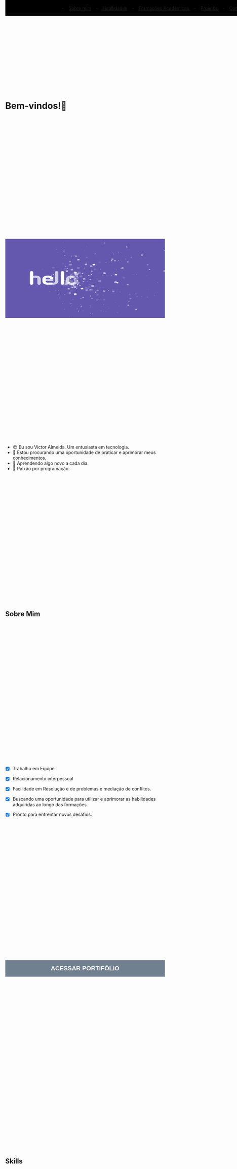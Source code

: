 <style>
   
   *{
        scroll-behavior: smooth;
    }
    .nav{
        display: flex;
        height: 50px;
        background-color: black;
        gap: 15px;
        width: 100%;
        position: fixed;
        top: 0px;
        justify-content: center;
        align-items: center;
        z-index: 1;
    }
    .a1{
        margin-top: 40px;
    }
    .area{
        width: 100%;
        min-height: 40vh;
        display: flex;
        flex-direction: column;
        gap: 10px;
        justify-content: space-around;
    }
    .autor{
        margin: 10px;
        transition: 0.5s;
        border-radius: 100%; 
        max-width: 150px;
    }
    .autor:hover{
        scale: 1.1;
        transition: 0.5s;
    }
    .layout{
        min-width: 100%;
    }
    .btn{
        width: 100%;
        padding: 15px;
        font-size: 1.2rem;
        background-color: #708090;
        color: #fff;
        font-weight: bold;
        border: none;
        transition: 0.5s;
        cursor: pointer;
    }
    .btn:hover{
        background-color: #5d8aa8;
        transition: 0.5s;
    }
   
</style>

<div class="nav"> 
- <a href="#sobre">Sobre mim </a>
- <a href="#skilss"> Habilidades </a>
- <a href="#formacao">Formações Acadêmicas</a>
- <a href="#projetos">Projetos </a>
- <a href="#contato">Contato </a>
- </div>

<div class="area a1">

# Bem-vindos!👋

<!-- ![olaMundo](./assets/olaMundo.gif) -->
<img style="width: 100%; height: 250px" src="./assets/olaMundo.gif">

- 😊 Eu sou Victor Almeida. Um entusiasta em tecnologia.
- 👀 Estou procurando uma oportunidade de praticar e aprimorar meus conhecimentos.
- 🌱 Aprendendo algo novo a cada dia.
- 💞️ Paixão por programação.

</div>

<div class="area">

<h2 id="sobre">Sobre Mim</h2>

- [x] Trabalho em Equipe

- [x] Relacionamento interpessoal

- [x] Facilidade em Resolução e de problemas e mediação de conflitos.

- [x] Buscando uma oportunidade para utilizar e aprimorar as habilidades adquiridas ao longo das formações.

- [x] Pronto para enfrentar novos desafios.

<a href="https://alurabooks-navy-chi.vercel.app/" >
    <button class="btn"> ACESSAR PORTIFÓLIO </button> 
</a>


</div>

<div class="area">

<h2 id="skills">Skills</h2>

- HTML5.
- CSS3.
- JavaScript.
- PHP.
- SQL.
- PYTHON.
- JAVA.
- REACT JS (cursando).
- NODE JS (cursando).

</div>

<div class="area">

<h2 id="formacao">Formação</h2>

- Análise e Desenvolvimento de Sistemas - Uninter - Concluído.
- Criação de APIs - Udemy - Cursando.
- Especialização em Front-end - ORACLE ALURA - Cursando.
- Noções de Java - Udemy - Concluído.
- PHP - Curso em Vídeo - Concluído.
- Python - Curso em Vídeo - Concluído.
- Algoritmos e Lógica de Programação - Curso em Vídeo - Concluído.
- Noções de POO - Curso em Vídeo - Concluído.

</div>

<div class="area">

<h1 id="projetos">Projetos</h1>

# Espaço Amanda Fernandes
Um projeto voltado ao negócio de Designer de sobrancelhas.

### Funcionalidades
- [x] Calendário dinâmico criado com JavaScript;
- [x] Integração com Instagram e Whatsapp
- [x] Interface para realização de agendamento online

### Layout
<img src="./assets/layout.png" class="layout">

<a href="https://projeto-eaf.vercel.app/" >
    <button class="btn">VER DEMONSTRAÇÃO</button> 
</a>


### Tecnologias Utilizadas
1. HTML5
2. CSS3
3. JAVASCRIPT

### Próximos Passos
- [ ] Integração com Banco de Dados

- [ ] Utilização de React e Node JS

- [ ] Criação e Consumo de API

## Autores

<a href="https://www.linkedin.com/in/v1774r/">
    <img src="./assets/me.jpg" class="autor">
</a>
<br>



<!-- FIM PROJETO -->

# Projeto Alura Fokus
Neste projeto, o objetivo foi adicionar toda a dinâmica ao site para que houvesse interação com o usuário.
Esse projeto se baseia na técina Pomodoro.
A Técnica é um método de gerenciamento de tempo que consiste na utilização de um cronômetro para dividir o trabalho em períodos de 25 minutos, separados por breves intervalos.

### Funcionalidades
- [x] Temporizadores para foco e pausas curta e loga.
- [x] Reprodução de trilha sonora neutra para acompanhar atividade ou pausa.
- [x] Emissão de alerta ao fim da contagem.
- [x] Sinais sonoros para indicar o acionamento dos controles.

### Layout
<img src="./assets/layoutFokus.png" class="layout">

<a href="https://projeto-fokus-rosy.vercel.app/" >
    <button class="btn">VER DEMONSTRAÇÃO</button> 
</a>

### Tecnologias Utilizadas
1. HTML5
2. CSS3
3. JAVASCRIPT

## Autores

<a href="https://www.linkedin.com/in/v1774r/">
    <img src="./assets/me.jpg" class="autor">
</a>
<a href="https://www.alura.com.br/">
    <img src="./assets/aluraLogo.webp" class="autor">
</a>


<!-- FIM PROJETO -->

# Projeto Alura Books
Neste projeto foi realizado o consumo de uma API fornecida pela Alura.
Através do consumo desta API foi desenvolvida a sessão de exibição de cada livro bem como os seus respectivos filtros. 
Também é possível reordenar os elementos exibidos.

### Funcionalidades
- [x] Filtro por categoria.
- [x] Filtro por Disponibilidade.
- [x] Filtro e reordenação por preço.


### Layout
<img src="./assets/layoutAluraBooks.png" class="layout">

<a href="https://alurabooks-navy-chi.vercel.app/" >
    <button class="btn">VER DEMONSTRAÇÃO</button> 
</a>


### Tecnologias Utilizadas
1. HTML5
2. CSS3
3. JAVASCRIPT

## Autores

<a href="https://www.linkedin.com/in/v1774r/">
    <img src="./assets/me.jpg" class="autor">
</a>
<a href="https://www.alura.com.br/">
    <img src="./assets/aluraLogo.webp" class="autor">
</a>

</div>

<div class="area">

<h1 id="contato"> Contato </h1>

### Meu perfil no Linkedin: <a href="https://www.linkedin.com/in/v1774r/"> Victor Almeida </a>

</div>
